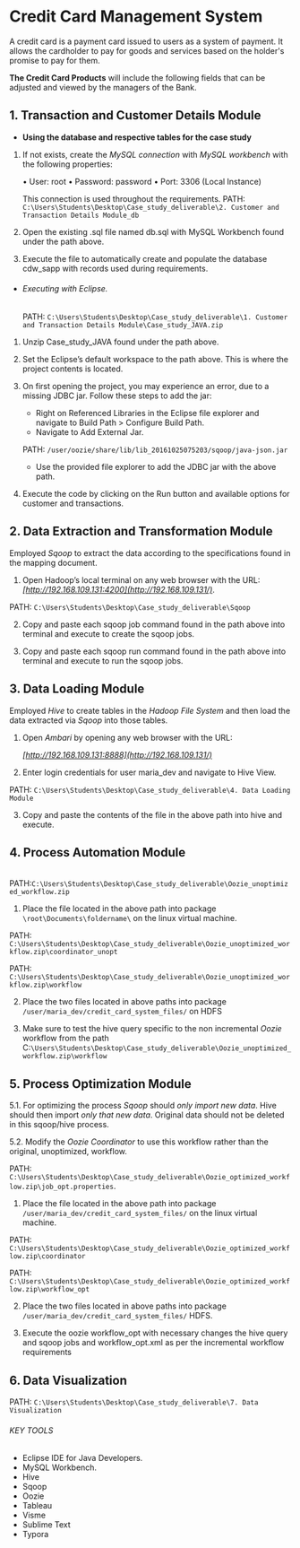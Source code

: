 # Credit Card Management System

A credit card is a payment card issued to users as a system of payment. It allows the cardholder to pay for goods and services based on the holder's promise to pay for them. 

**The Credit Card Products** will include the following fields that can be adjusted and viewed by the managers of the Bank.


## 1. Transaction and Customer Details Module

- **Using the database and respective tables for the case study**

1. If not exists, create the *MySQL connection* with *MySQL workbench* with the following properties:

   •	User: root
   •	Password: password
   •	Port: 3306 (Local Instance)

   This connection is used throughout the requirements.
   PATH: `C:\Users\Students\Desktop\Case_study_deliverable\2. Customer and Transaction Details Module_db`

2. Open the existing .sql file named db.sql with MySQL Workbench found under the path above.

3. Execute the file to automatically create and populate the database cdw_sapp with records used during requirements.

- ###### Executing with Eclipse.

  PATH: `C:\Users\Students\Desktop\Case_study_deliverable\1. Customer and Transaction Details Module\Case_study_JAVA.zip`

1. Unzip Case_study_JAVA found under the path above.

2. Set the Eclipse’s default workspace to the
   path above. This is where the project contents is located.

3. On first opening the project, you may experience an error, due to a missing JDBC jar. Follow these steps to add the jar:

   - Right on Referenced Libraries in the Eclipse file explorer and navigate to Build Path > Configure Build Path.
   -  Navigate to Add External Jar.

   PATH: `/user/oozie/share/lib/lib_20161025075203/sqoop/java-json.jar`

   - Use the provided file explorer to add the JDBC jar with the above path.

   

4. Execute the code by clicking on the Run button and available options for customer and transactions.

  

## 2. Data Extraction and Transformation Module 



Employed *Sqoop* to extract the data according to the specifications found in the mapping document.

1. Open Hadoop’s local terminal on any web browser with the URL: *[http://192.168.109.131:4200](http://192.168.109.131/)*.

PATH: `C:\Users\Students\Desktop\Case_study_deliverable\Sqoop`

2. Copy and paste each sqoop job command found in the path above into terminal and execute to create the sqoop jobs.

3. Copy and paste each sqoop run command found in the path above into terminal and execute to run the sqoop jobs.

## 3. Data Loading Module



Employed *Hive* to create tables in the *Hadoop File System* and then load the data extracted via *Sqoop* into those tables.

1. Open *Ambari* by opening any web browser with the URL: 

   *[http://192.168.109.131:8888](http://192.168.109.131/)*

2. Enter login credentials for user maria_dev and navigate to Hive View.

PATH: `C:\Users\Students\Desktop\Case_study_deliverable\4. Data Loading Module`

3. Copy and paste the contents of the file in the above path into hive and execute.

## 4. Process Automation Module

​                PATH:`C:\Users\Students\Desktop\Case_study_deliverable\Oozie_unoptimized_workflow.zip`

1. Place the file located in the above path into package `\root\Documents\foldername\` on the linux virtual machine.

PATH: `C:\Users\Students\Desktop\Case_study_deliverable\Oozie_unoptimized_workflow.zip\coordinator_unopt`

PATH: `C:\Users\Students\Desktop\Case_study_deliverable\Oozie_unoptimized_workflow.zip\workflow`

2. Place the two files located in above paths into package `/user/maria_dev/credit_card_system_files/` on HDFS

3. Make sure to test the hive query specific to the non incremental *Oozie* workflow from the path C:`\Users\Students\Desktop\Case_study_deliverable\Oozie_unoptimized_workflow.zip\workflow`

## 5. Process Optimization Module 

5.1. For optimizing the process  *Sqoop* should *only import new data*. Hive should then import *only that new data*. Original data should not be deleted in this sqoop/hive process.

5.2. Modify the *Oozie Coordinator* to use this workflow rather than the original, unoptimized, workflow.

PATH: `C:\Users\Students\Desktop\Case_study_deliverable\Oozie_optimized_workflow.zip\job_opt.properties`.

1. Place the file located in the above path into package `/user/maria_dev/credit_card_system_files/` on the linux virtual machine.

PATH: `C:\Users\Students\Desktop\Case_study_deliverable\Oozie_optimized_workflow.zip\coordinator`

PATH: `C:\Users\Students\Desktop\Case_study_deliverable\Oozie_optimized_workflow.zip\workflow_opt`

2. Place the two files located in above paths into package `/user/maria_dev/credit_card_system_files/`  HDFS.

3. Execute the oozie workflow_opt with necessary changes the hive query and sqoop jobs and workflow_opt.xml as per the incremental workflow requirements

## 6. Data Visualization

PATH: `C:\Users\Students\Desktop\Case_study_deliverable\7. Data Visualization`

###### KEY TOOLS 

- Eclipse IDE for Java Developers.
- MySQL Workbench.
- Hive
- Sqoop
- Oozie
- Tableau
- Visme
- Sublime Text
- Typora